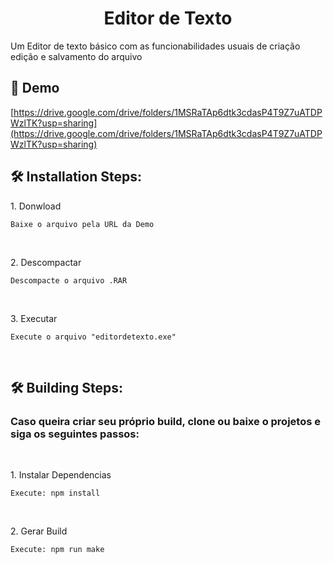
<h1 align="center" id="title">Editor de Texto</h1>

<p id="description">Um Editor de texto básico com as funcionabilidades usuais de criação edição e salvamento do arquivo</p>

<h2>🚀 Demo</h2>

[https://drive.google.com/drive/folders/1MSRaTAp6dtk3cdasP4T9Z7uATDPWzlTK?usp=sharing](https://drive.google.com/drive/folders/1MSRaTAp6dtk3cdasP4T9Z7uATDPWzlTK?usp=sharing)

<h2>🛠️ Installation Steps:</h2>

<p>1. Donwload</p>

```
Baixe o arquivo pela URL da Demo
```
<br>
<p>2. Descompactar</p>

```
Descompacte o arquivo .RAR
```
<br>
<p>3. Executar</p>

```
Execute o arquivo "editordetexto.exe"
```
<br>

<h2>🛠️ Building Steps:</h2>

<h3>Caso queira criar seu próprio build, clone ou baixe o projetos e siga os seguintes passos:</h3>

<br>

<p>1. Instalar Dependencias</p>

```
Execute: npm install
```

<br>

<p>2. Gerar Build</p>

```
Execute: npm run make
```
